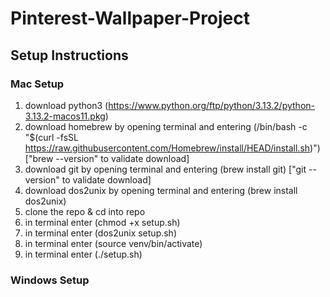 # Pinterest-Wallpaper-Project

## Setup Instructions

### Mac Setup
1. download python3 (https://www.python.org/ftp/python/3.13.2/python-3.13.2-macos11.pkg)
2. download homebrew by opening terminal and entering (/bin/bash -c "$(curl -fsSL https://raw.githubusercontent.com/Homebrew/install/HEAD/install.sh)") ["brew --version" to validate download]
3. download git by opening terminal and entering (brew install git) ["git --version" to validate download]
4. download dos2unix by opening terminal and entering (brew install dos2unix)
5. clone the repo & cd into repo
6. in terminal enter (chmod +x setup.sh)
7. in terminal enter (dos2unix setup.sh)
8. in terminal enter (source venv/bin/activate)
10. in terminal enter (./setup.sh)

### Windows Setup
